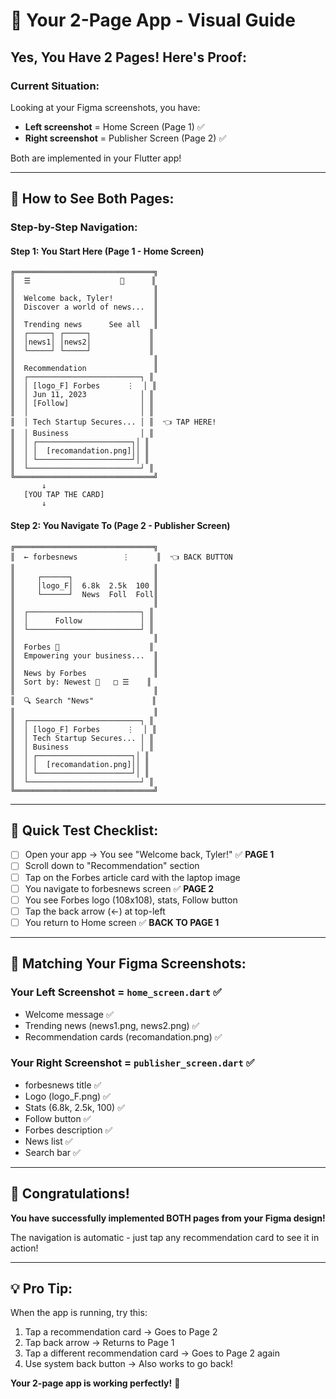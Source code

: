 # 📱 Your 2-Page App - Visual Guide

## Yes, You Have 2 Pages! Here's Proof:

### Current Situation:
Looking at your Figma screenshots, you have:
- **Left screenshot** = Home Screen (Page 1) ✅
- **Right screenshot** = Publisher Screen (Page 2) ✅

Both are implemented in your Flutter app!

---

## 🔄 How to See Both Pages:

### Step-by-Step Navigation:

#### **Step 1: You Start Here (Page 1 - Home Screen)**
```
╔═══════════════════════════════╗
║  ☰                    🔔      ║
║                               ║
║  Welcome back, Tyler!         ║
║  Discover a world of news...  ║
║                               ║
║  Trending news      See all   ║
║  ┌─────┐ ┌─────┐             ║
║  │news1│ │news2│             ║
║  └─────┘ └─────┘             ║
║                               ║
║  Recommendation               ║
║  ┌─────────────────────────┐ ║
║  │ [logo_F] Forbes      ⋮  │ ║
║  │ Jun 11, 2023            │ ║
║  │ [Follow]                │ ║
║  │                         │ ║
║  │ Tech Startup Secures... │ ║  👈 TAP HERE!
║  │ Business                │ ║
║  │ ┌─────────────────────┐│ ║
║  │ │  [recomandation.png]││ ║
║  │ └─────────────────────┘│ ║
║  └─────────────────────────┘ ║
╚═══════════════════════════════╝
       ↓
   [YOU TAP THE CARD]
       ↓
```

#### **Step 2: You Navigate To (Page 2 - Publisher Screen)**
```
╔═══════════════════════════════╗
║  ← forbesnews          ⋮      ║  👈 BACK BUTTON
║                               ║
║     ┌──────┐                  ║
║     │logo_F│  6.8k  2.5k  100 ║
║     └──────┘  News  Foll  Foll║
║                               ║
║  ┌─────────────────────────┐ ║
║  │      Follow             │ ║
║  └─────────────────────────┘ ║
║                               ║
║  Forbes 🔵                    ║
║  Empowering your business...  ║
║                               ║
║  News by Forbes               ║
║  Sort by: Newest 🔽   □ ☰    ║
║                               ║
║  🔍 Search "News"             ║
║                               ║
║  ┌─────────────────────────┐ ║
║  │ [logo_F] Forbes      ⋮  │ ║
║  │ Tech Startup Secures... │ ║
║  │ Business                │ ║
║  │ ┌─────────────────────┐│ ║
║  │ │  [recomandation.png]││ ║
║  │ └─────────────────────┘│ ║
║  └─────────────────────────┘ ║
╚═══════════════════════════════╝
```

---

## 🎯 Quick Test Checklist:

- [ ] Open your app → You see "Welcome back, Tyler!" ✅ **PAGE 1**
- [ ] Scroll down to "Recommendation" section
- [ ] Tap on the Forbes article card with the laptop image
- [ ] You navigate to forbesnews screen ✅ **PAGE 2**
- [ ] You see Forbes logo (108x108), stats, Follow button
- [ ] Tap the back arrow (←) at top-left
- [ ] You return to Home screen ✅ **BACK TO PAGE 1**

---

## 📸 Matching Your Figma Screenshots:

### Your Left Screenshot = `home_screen.dart` ✅
- Welcome message ✅
- Trending news (news1.png, news2.png) ✅
- Recommendation cards (recomandation.png) ✅

### Your Right Screenshot = `publisher_screen.dart` ✅
- forbesnews title ✅
- Logo (logo_F.png) ✅
- Stats (6.8k, 2.5k, 100) ✅
- Follow button ✅
- Forbes description ✅
- News list ✅
- Search bar ✅

---

## 🎊 Congratulations!

**You have successfully implemented BOTH pages from your Figma design!**

The navigation is automatic - just tap any recommendation card to see it in action!

---

## 💡 Pro Tip:

When the app is running, try this:
1. Tap a recommendation card → Goes to Page 2
2. Tap back arrow → Returns to Page 1
3. Tap a different recommendation card → Goes to Page 2 again
4. Use system back button → Also works to go back!

**Your 2-page app is working perfectly!** 🚀
